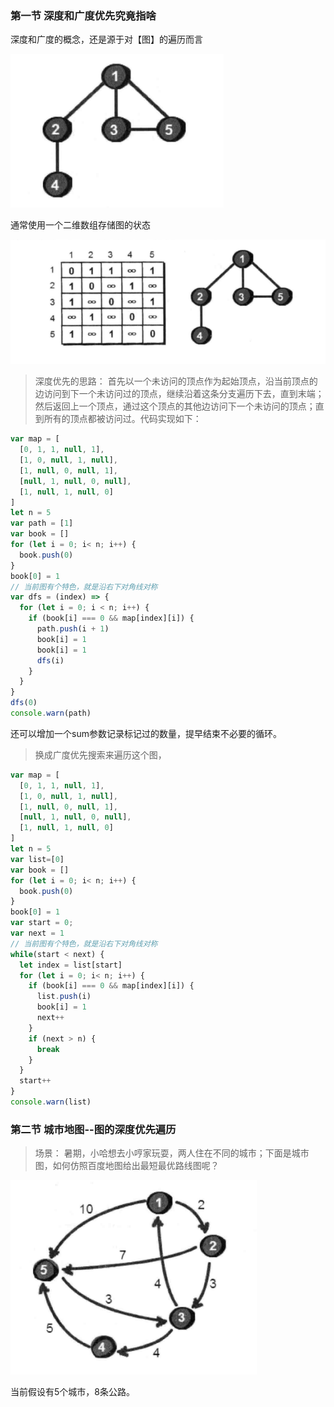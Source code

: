 ### 第一节  深度和广度优先究竟指啥

深度和广度的概念，还是源于对【图】的遍历而言

![图](./Imgs/5_1_1.png)

通常使用一个二维数组存储图的状态

![二维数组呈现图结构](./Imgs/5_1_2.png)

> 深度优先的思路： 首先以一个未访问的顶点作为起始顶点，沿当前顶点的边访问到下一个未访问过的顶点，继续沿着这条分支遍历下去，直到末端；然后返回上一个顶点，通过这个顶点的其他边访问下一个未访问的顶点；直到所有的顶点都被访问过。代码实现如下：

```js
var map = [
  [0, 1, 1, null, 1],
  [1, 0, null, 1, null],
  [1, null, 0, null, 1],
  [null, 1, null, 0, null],
  [1, null, 1, null, 0]
]
let n = 5
var path = [1]
var book = []
for (let i = 0; i< n; i++) {
  book.push(0)
}
book[0] = 1
// 当前图有个特色，就是沿右下对角线对称
var dfs = (index) => {
  for (let i = 0; i < n; i++) {
    if (book[i] === 0 && map[index][i]) {
      path.push(i + 1)
      book[i] = 1
      book[i] = 1
      dfs(i)
    }
  }
}
dfs(0)
console.warn(path)

```

还可以增加一个sum参数记录标记过的数量，提早结束不必要的循环。

> 换成广度优先搜索来遍历这个图，

```js
var map = [
  [0, 1, 1, null, 1],
  [1, 0, null, 1, null],
  [1, null, 0, null, 1],
  [null, 1, null, 0, null],
  [1, null, 1, null, 0]
]
let n = 5
var list=[0]
var book = []
for (let i = 0; i< n; i++) {
  book.push(0)
}
book[0] = 1
var start = 0;
var next = 1
// 当前图有个特色，就是沿右下对角线对称
while(start < next) {
  let index = list[start]
  for (let i = 0; i< n; i++) {
    if (book[i] === 0 && map[index][i]) {
      list.push(i)
      book[i] = 1
      next++
    }
    if (next > n) {
      break
    }
  }
  start++
}
console.warn(list)

```


### 第二节 城市地图--图的深度优先遍历

> 场景： 暑期，小哈想去小哼家玩耍，两人住在不同的城市；下面是城市图，如何仿照百度地图给出最短最优路线图呢？

![图](./Imgs/5_2_1.png)

当前假设有5个城市，8条公路。